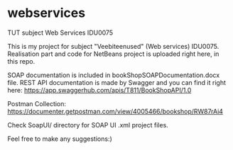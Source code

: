 # webservices
TUT subject Web Services IDU0075 

This is my project for subject "Veebiteenused" (Web services) IDU0075. Realisation part and code for NetBeans project is uploaded right here, in this repo. 

SOAP documentation is included in bookShopSOAPDocumentation.docx file. REST API documentation is made by Swagger and you can find it right here: https://app.swaggerhub.com/apis/T811/BookShopAPI/1.0

Postman Collection: https://documenter.getpostman.com/view/4005466/bookshop/RW87rAi4

Check SoapUI/ directory for SOAP UI .xml project files.

Feel free to make any suggestions:) 
